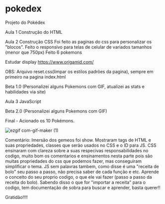# pokedex

Projeto do Pokédex

Aula 1 Construção do HTML

Aula 2 Construção CSS Foi feito as paginas do css para personalizar os "blocos". Feito o responsivo para telas de celular de variados tamanhos (menor que 750px) Feito 6 pokemons

Estudar display https://www.origamid.com/

OBS: Arquivo reset.css(limpar os estilos padrões da pagina), sempre em primeiro na pagina index.html

Beta 1.0 (Personalizei alguns Pokemons com GIF, atualizei as stats e habilidades via site)

Aula 3 JavaScript

Beta 2.0 (Personalizei alguns Pokemons com GIF)

Final - Acionado os 10 Pokémons.

<img src="https://user-images.githubusercontent.com/84292058/158919623-9b464254-6350-411e-a1e1-09ba2769eb17.gif" alt="ezgif com-gif-maker (1)" style="max-width: 100%;">

Comentário: Imersão dos gemeos foi show. Mostraram tags de HTML e suas propriedades, classes que serão usados no CSS e o ID para JS. CSS ensinaram com clareza sobre a suas respecivas responsabilidades no codigo, muito bom os comentarios e ensinamentos nesta parte pois são muitas propriedades do css que podemos fazer, mas conseguiram simplificar o tema. JS sem palavras tambem, como disse é uma "receita de bolo" seu passo a passo, não precisa saber de cada função e etc. Aprende o conceito do seu proprio codigo, o que ele vai fazer (passo a passo da receita do bolo). Sabendo disso o que for "importar a receita" para o codigo, tem documentação de sobra para buscar e aprender, basta querer!!

Gratidão!!!!

